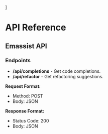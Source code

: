 ]







# API Reference

## Emassist API

### Endpoints

- **/api/completions** - Get code completions.
- **/api/refactor** - Get refactoring suggestions.

**Request Format:**

- Method: POST
- Body: JSON

**Response Format:**

- Status Code: 200
- Body: JSON
